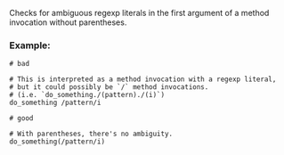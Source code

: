 Checks for ambiguous regexp literals in the first argument of
a method invocation without parentheses.

### Example:

    # bad

    # This is interpreted as a method invocation with a regexp literal,
    # but it could possibly be `/` method invocations.
    # (i.e. `do_something./(pattern)./(i)`)
    do_something /pattern/i

    # good

    # With parentheses, there's no ambiguity.
    do_something(/pattern/i)